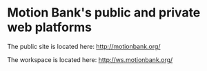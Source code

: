 
Motion Bank's public and private web platforms
====================================================================

The public site is located here:
http://motionbank.org/

The workspace is located here:
http://ws.motionbank.org/


